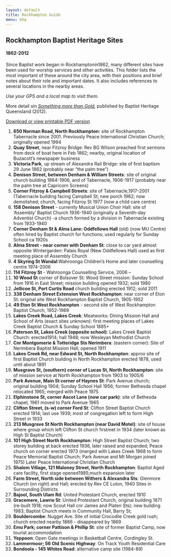```yaml
---
layout: default
title: Rockhampton Guide 
menu: bhq
---
```


## Rockhampton Baptist Heritage Sites

#### 1862-2012

Since Baptist work began in Rockhamptonin1862, many different sites have been used for worship services and other activities. 
This folder lists the most important of these around the city area, with their positions and 
brief notes about their role and important dates. It
also includes references to several locations in the nearby areas.

_Use your GPS and a local map to visit them._

More detail sin _[Something more than Gold](/bhq/pubs/index.html#Something_more_than_Gold),_ published by Baptist Heritage Queensland (2012).

[Download  or view printable PDF version](/pdf/Rockhampton_Heritage_tour.pdf)

1. **650 Norman Road, North Rockhampton:** site of Rockhampton Tabernacle since 2001. Previously Peace International Christian Church; originally opened 1994
2. **Quay Street**, near Fitzroy Bridge: Rev BG Wilson preached first sermons from deck of boat here in Feb 1862; nearby, original location of Buzacott’s newspaper business
3. **Victoria Park**, up stream of Alexandra Rail Bridge: site of first baptism 29 June 1862 (probably near “the palm tree”)
4. **Denison Street, between Denham & William Streets**: site of original church building 1864-1906, and of Tabernacle, 1906-1917 (probably near the palm tree at Capricorn Screens)
5. **Corner Fitzroy & Campbell Streets**: site of  Tabernacle,1917-2001 (Tabernacle building facing Campbell St; new porch 1962; now demolished; church, facing Fitzroy St 1977 (now a child care centre)
6. **158 Denison Street** - currently Musical Union Choir Hall: site of ‘Assembly’ Baptist Church 1936-1940 (originally a Seventh-day Adventist Church) -a church formed by a division in Tabernacle existing from 1933-1940
7. **Corner Denham St & Alma Lane: Oddfellows Hall** (old) (now MU Centre) often hired by Baptist church for functions; used regularly for Sunday School ca 1920s
8. **Alma Street - near corner with Denham St**: close to car yard almost opposite Wintergarden: Palais Royal (New Oddfellows Hall) used as first meeting place of Assembly Church
9. **4 Skyring St Wandal**:Wahroonga Children’s Home and later counselling centre 1974-2006
10. **114 Fitzroy St** - Wahroonga Counselling Service, 2006 –
11. **10 Wood St** corner of Bolsover St: Wood Street mission: Sunday School from 1916 in East Street; mission building opened 1932; sold 1980
12. **Jellicoe St, Port Curtis Road** church building erected 1912; sold 2011
13. **338 Denham Street Extension West Rockhampton**: near corner of Eton St: original site West Rockhampton Baptist Church, 1905-1952
14. **49 Eton St West Rockhampton** - second site of West Rockhampton Baptist Church, 1952-1989
15. **Lakes Creek Road, Lakes Creek**: Meatworks: Dining Mission Hall and School of Arts (exact sites unknown): first meeting places of Lakes Creek Baptist Church & Sunday School 1885+
16. **Paterson St, Lakes Creek (opposite school)**: Lakes Creek Baptist Church: erected1914; hall 1948; now Wesleyan Methodist Church
17. **Cnr Montgomerie & Totteridge Sts  Nerimbera**: (eastern corner): Site of Nerimbera Baptist Mission Hall; opened 1911
18. **Lakes Creek Rd, near Edward St, North Rockhampton**: approx site of first Baptist Church building in North Rockhampton erected 1878, used until about 1891
19. **Musgrave St, (southern) corner of Lucas St, North Rockhampton**: site of mission service at North Rockhampton from 1903 to 1905/6
20. **Park Avenue, Main St corner of Haynes  St**: Park Avenue church; original building  1904; Sunday School Hall 1956; former Bethesda chapel relocated 1965; merged with Peace 1975
21. **Elphinstone St, corner Ascot Lane (now car park)**: site of Bethesda chapel, 1961 moved to Park Avenue 1965
22. **Clifton Street, (s-w) corner Ford St**: Clifton Street Baptist Church erected 1914; last use 1939; most of congregation left to form High Street in 1933
23. **213 Musgrave St North Rockhampton (near David Motel)**: site of house where group which left Clifton St church firstmet in 1934 (later known as High St Baptist Church)
24. **101 High Street North Rockhampton**: High Street Baptist Church; two storey building at back erected 1936, later raised and expanded; Peace church on corner erected  1973 (merged with Lakes Creek 1968 to form Peace Memorial Baptist Church; Park Avenue and Mt Morgan joined 1975) Later Peace International Christian Church
25. **Shalom Village, 121 Maloney Street, North Rockhampton**: Baptist Aged care facility, first stage opened1985;much expansion later  
26. **Farm Street, North side between Withers  & Alexandra Sts**: Glenmore Church (on right) and Hall; erected by Rev CE Luton,  1940 Sites in Surrounding Districts 
27. **Bajool, South Ulam Rd**: United  Protestant Church, erected 1910   
28. **Gracemere, Lawrie St**: United Protestant  Church, original building 1871 (re-built  1918; now Scout Hall cnr James and Platen Sts); new building 1983; Baptist Church meets in Community Hall, Barry St; 
29. **Bouldercombe**: Nugget Ave. Site of initial Crocodile Creek gold rush; church erected nearby 1866 - disappeared by  1869   
30. **Emu Park; corner Pattison & Phillip St**: site of former Baptist Camp, now tourist accommodation   
31. **Yeppoon**: Open Gate meetings in  Basketball Centre, Cordingley St.   
32. **Lammermoor; 56 Old Scenic Highway**: On Track Youth Residential Care   
33. **Bondoola - 145 Whites Road**: alternative camp site (1984-89)
